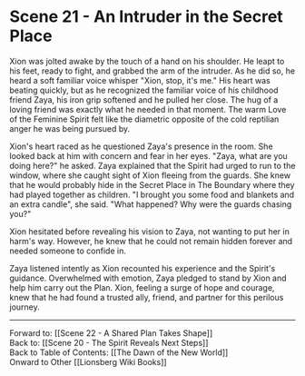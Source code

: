 # Scene 21 - An Intruder in the Secret Place

Xion was jolted awake by the touch of a hand on his shoulder. He leapt to his feet, ready to fight, and grabbed the arm of the intruder. As he did so, he heard a soft familiar voice whisper "Xion, stop, it's me." His heart was beating quickly, but as he recognized the familiar voice of his childhood friend Zaya, his iron grip softened and he pulled her close. The hug of a loving friend was exactly what he needed in that moment. The warm Love of the Feminine Spirit felt like the diametric opposite of the cold reptilian anger he was being pursued by. 

Xion's heart raced as he questioned Zaya's presence in the room. She looked back at him with concern and fear in her eyes. "Zaya, what are you doing here?" he asked. Zaya explained that the Spirit had urged to run to the window, where she caught sight of Xion fleeing from the guards. She knew that he would probably hide in the Secret Place in The Boundary where they had played together as children. "I brought you some food and blankets and an extra candle", she said. "What happened? Why were the guards chasing you?"

Xion hesitated before revealing his vision to Zaya, not wanting to put her in harm's way. However, he knew that he could not remain hidden forever and needed someone to confide in.

Zaya listened intently as Xion recounted his experience and the Spirit's guidance. Overwhelmed with emotion, Zaya pledged to stand by Xion and help him carry out the Plan. Xion, feeling a surge of hope and courage, knew that he had found a trusted ally, friend, and partner for this perilous journey.  

___
Forward to: [[Scene 22 - A Shared Plan Takes Shape]]  
Back to: [[Scene 20 - The Spirit Reveals Next Steps]]  
Back to Table of Contents: [[The Dawn of the New World]]  
Onward to Other [[Lionsberg Wiki Books]]  
